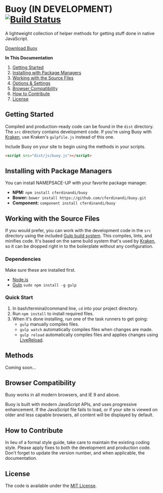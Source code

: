 # Buoy (IN DEVELOPMENT) [![Build Status](https://travis-ci.org/cferdinandi/buoy.svg)](https://travis-ci.org/cferdinandi/buoy)
A lightweight collection of helper methods for getting stuff done in native JavaScript.

[Download Buoy](https://github.com/cferdinandi/buoy/archive/master.zip)

**In This Documentation**

1. [Getting Started](#getting-started)
2. [Installing with Package Managers](#installing-with-package-managers)
3. [Working with the Source Files](#working-with-the-source-files)
4. [Options & Settings](#options-and-settings)
5. [Browser Compatibility](#browser-compatibility)
6. [How to Contribute](#how-to-contribute)
7. [License](#license)



## Getting Started

Compiled and production-ready code can be found in the `dist` directory. The `src` directory contains development code. If you're using Buoy with [Kraken](http://cferdinandi.github.io/kraken/), use Kraken's `gulpfile.js` instead of this one.

Include Buoy on your site to begin using the methods in your scripts.

```html
<script src="dist/js/buoy.js"></script>
```



## Installing with Package Managers

You can install NAMEPSACE-UP with your favorite package manager.

* **NPM:** `npm install cferdinandi/buoy`
* **Bower:** `bower install https://github.com/cferdinandi/buoy.git`
* **Component:** `component install cferdinandi/buoy`



## Working with the Source Files

If you would prefer, you can work with the development code in the `src` directory using the included [Gulp build system](http://gulpjs.com/). This compiles, lints, and minifies code. It's based on the same build system that's used by [Kraken](http://cferdinandi.github.io/kraken/), so it can be dropped right in to the boilerplate without any configuration.

### Dependencies
Make sure these are installed first.

* [Node.js](http://nodejs.org)
* [Gulp](http://gulpjs.com) `sudo npm install -g gulp`

### Quick Start

1. In bash/terminal/command line, `cd` into your project directory.
2. Run `npm install` to install required files.
3. When it's done installing, run one of the task runners to get going:
	* `gulp` manually compiles files.
	* `gulp watch` automatically compiles files when changes are made.
	* `gulp reload` automatically compiles files and applies changes using [LiveReload](http://livereload.com/).



## Methods

Coming soon...



## Browser Compatibility

Buoy works in all modern browsers, and IE 9 and above.

Buoy is built with modern JavaScript APIs, and uses progressive enhancement. If the JavaScript file fails to load, or if your site is viewed on older and less capable browsers, all content will be displayed by default.



## How to Contribute

In lieu of a formal style guide, take care to maintain the existing coding style. Please apply fixes to both the development and production code. Don't forget to update the version number, and when applicable, the documentation.



## License

The code is available under the [MIT License](LICENSE.md).